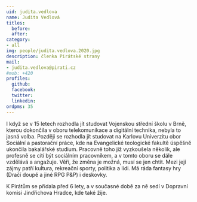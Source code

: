 ```yaml
---
uid: judita.vedlova
name: Judita Vedlová
titles:
  before: 
  after:
category:
- all
img: people/judita.vedlova.2020.jpg
description: členka Pirátské strany
mail:
- judita.vedlova@pirati.cz
#mob: +420
profiles:
  github:
  facebook:				
  twitter:
  linkedin:
ordpms: 35 
---
```

I když se v 15 letech rozhodla jít studovat Vojenskou střední školu v Brně, kterou dokončila v oboru telekomunikace a digitální technika, nebyla to jasná volba. Později se rozhodla jít studovat na Karlovu Univerzitu obor Sociální a pastorační práce, kde na Evangelické teologické fakultě úspěšně ukončila bakalářské studium. Pracovně toho již vyzkoušela několik, ale profesně se cítí být sociálním pracovníkem, a v tomto oboru se dále vzdělává a angažuje. Věří, že změna je možná, musí se jen chtít. Mezi její zájmy patří kultura, rekreační sporty, politika a lidi. Má ráda fantasy hry (Dračí doupě a jiné RPG P&P) i deskovky.

K Pirátům se přidala před 6 lety, a v současné době za ně sedí v Dopravní komisi Jindřichova Hradce, kde také žije.
